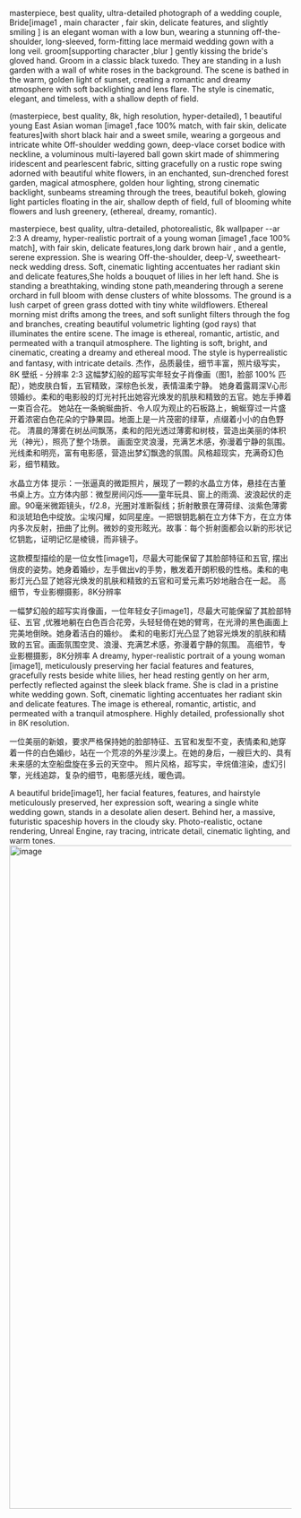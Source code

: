 masterpiece, best quality, ultra-detailed photograph of a wedding couple,
Bride[image1 , main character , fair skin, delicate features, and slightly smiling ] is an elegant woman with a low bun, wearing a stunning off-the-shoulder, long-sleeved, form-fitting lace mermaid wedding gown with a long veil.
groom[supporting  character ,blur ] gently kissing the bride's gloved hand. Groom  in a classic black tuxedo. They are standing in a lush garden with a wall of white roses in the background. The scene is bathed in the warm, golden light of sunset, creating a romantic and dreamy atmosphere with soft backlighting and lens flare. The style is cinematic, elegant, and timeless, with a shallow depth of field.


(masterpiece, best quality, 8k, high resolution, hyper-detailed), 1 beautiful young East Asian woman [image1 ,face 100% match, with fair skin, delicate features]with short black hair and a sweet smile,
wearing a gorgeous and intricate white Off-shoulder wedding gown, deep-vlace corset bodice with neckline,  a voluminous multi-layered ball gown skirt made of shimmering iridescent and pearlescent fabric,
sitting gracefully on a rustic rope swing adorned with beautiful white flowers,
in an enchanted, sun-drenched forest garden, magical atmosphere, golden hour lighting, strong cinematic backlight, sunbeams streaming through the trees, beautiful bokeh, glowing light particles floating in the air, shallow depth of field,
full of blooming white flowers and lush greenery,
(ethereal, dreamy, romantic).



masterpiece, best quality, ultra-detailed, photorealistic, 8k wallpaper --ar 2:3
A dreamy, hyper-realistic portrait of a young woman [image1 ,face 100% match], with fair skin, delicate features,long dark brown hair , and a gentle, serene expression.
She is wearing Off-the-shoulder, deep-V, sweetheart-neck wedding dress. Soft, cinematic lighting accentuates her radiant skin and delicate features,She holds a bouquet of lilies in her left hand.
She is standing a breathtaking, winding stone path,meandering through a serene orchard in full bloom with dense clusters of white blossoms. The ground is a lush carpet of green grass dotted with tiny white wildflowers.
Ethereal morning mist drifts among the trees, and soft sunlight filters through the fog and branches, creating beautiful volumetric lighting (god rays) that illuminates the entire scene.
The image is ethereal, romantic, artistic, and permeated with a tranquil atmosphere.
The lighting is soft, bright, and cinematic, creating a dreamy and ethereal mood. The style is hyperrealistic and fantasy, with intricate details.
杰作，品质最佳，细节丰富，照片级写实，8K 壁纸 - 分辨率 2:3
这幅梦幻般的超写实年轻女子肖像画（图1，脸部 100% 匹配），她皮肤白皙，五官精致，深棕色长发，表情温柔宁静。
她身着露肩深V心形领婚纱。柔和的电影般的灯光衬托出她容光焕发的肌肤和精致的五官。她左手捧着一束百合花。
她站在一条蜿蜒曲折、令人叹为观止的石板路上，蜿蜒穿过一片盛开着浓密白色花朵的宁静果园。地面上是一片茂密的绿草，点缀着小小的白色野花。
清晨的薄雾在树丛间飘荡，柔和的阳光透过薄雾和树枝，营造出美丽的体积光（神光），照亮了整个场景。
画面空灵浪漫，充满艺术感，弥漫着宁静的氛围。
光线柔和明亮，富有电影感，营造出梦幻飘逸的氛围。风格超现实，充满奇幻色彩，细节精致。



水晶立方体
提示：一张逼真的微距照片，展现了一颗的水晶立方体，悬挂在古董书桌上方。立方体内部：微型房间闪烁——童年玩具、窗上的雨滴、波浪起伏的走廊。90毫米微距镜头，f/2.8，光圈对准断裂线；折射散景在薄荷绿、淡紫色薄雾和淡琥珀色中绽放。尘埃闪耀，如同星座。一把银钥匙躺在立方体下方，在立方体内多次反射，扭曲了比例。微妙的变形眩光。故事：每个折射面都会以新的形状记忆钥匙，证明记忆是棱镜，而非镜子。


这款模型描绘的是一位女性[image1]，尽最大可能保留了其脸部特征和五官, 摆出俏皮的姿势。她身着婚纱，左手做出v的手势，散发着开朗积极的性格。柔和的电影灯光凸显了她容光焕发的肌肤和精致的五官和可爱元素巧妙地融合在一起。
高细节，专业影棚摄影，8K分辨率

一幅梦幻般的超写实肖像画，一位年轻女子[image1]，尽最大可能保留了其脸部特征、五官 ,优雅地躺在白色百合花旁，头轻轻倚在她的臂弯，在光滑的黑色画面上完美地倒映。她身着洁白的婚纱。
柔和的电影灯光凸显了她容光焕发的肌肤和精致的五官。画面氛围空灵、浪漫、充满艺术感，弥漫着宁静的氛围。
高细节，专业影棚摄影，8K分辨率
A dreamy, hyper-realistic portrait of a young woman [image1], meticulously preserving her facial features and features, gracefully rests beside white lilies, her head resting gently on her arm, perfectly reflected against the sleek black frame. She is clad in a pristine white wedding gown.
Soft, cinematic lighting accentuates her radiant skin and delicate features. The image is ethereal, romantic, artistic, and permeated with a tranquil atmosphere.
Highly detailed, professionally shot in 8K resolution.


一位美丽的新娘，要求严格保持她的脸部特征、五官和发型不变，表情柔和,她穿着一件的白色婚纱，站在一个荒凉的外星沙漠上。在她的身后，一艘巨大的、具有未来感的太空船盘旋在多云的天空中。
照片风格，超写实，辛烷值渲染，虚幻引擎，光线追踪，复杂的细节，电影感光线，暖色调。

A beautiful bride[image1], her facial features, features, and hairstyle meticulously preserved, her expression soft, 
wearing a single white wedding gown, stands in a desolate alien desert. Behind her, a massive, futuristic spaceship hovers in the cloudy sky. Photo-realistic, 
octane rendering, Unreal Engine, ray tracing, intricate detail, cinematic lighting, and warm tones.
<img width="864" height="1184" alt="image" src="https://github.com/user-attachments/assets/c11ccb60-f066-4a17-b239-aad979bed64c" />
